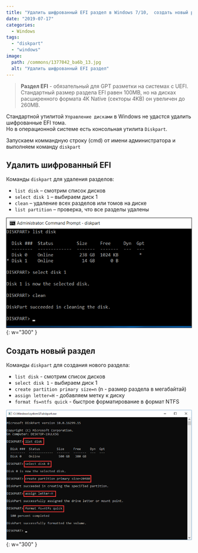 ```yaml
---
title: "Удалить шифрованный EFI раздел в Windows 7/10,  создать новый раздел из командной строки."
date: "2019-07-17"
categories: 
  - Windows
tags: 
  - "diskpart"
  - "windows"
image:
  path: /commons/1377042_ba6b_13.jpg
  alt: "Удалить шифрованный EFI раздел"
---
```


> **Раздел EFI** - обязательный для GPT разметки на системах с UEFI. Стандартный размер раздела EFI равен 100MB, но на дисках расширенного формата 4K Native (секторы 4KB) он увеличен до 260MB.

Стандартной утилитой `Управление дисками` в Windows не удастся удалить шифрованные EFI тома.  
Но в операционной системе есть консольная утилита `Diskpart`.

Запускаем коммандную строку (cmd) от имени администратора и выполняем команду `diskpart`

## Удалить шифрованный EFI

Команды `diskpart` для удаления разделов:

- `list disk` – смотрим список дисков
- `select disk 1` – выбираем диск 1
- `clean` – удаление всех разделов или томов на диске
- `list partition` – проверка, что все разделы удалены

![](/assets/img/posts/2019/07/17/diskpart_2.png){: w="300" }

## Создать новый раздел

Команды `diskpart` для создания нового раздела:

- `list disk` - смотрим список дисков
- `select disk 1` - выбираем диск 1
- `create partition primary size=n` (n - размер раздела в мегабайтай)
- `assign letter=H` - добавляем метку к диску
- `format fs=ntfs quick` - быстрое форматирование в формат NTFS

![Комманды diskpart](/assets/img/posts/2019/07/17/diskpart-create-partition-2.png){: w="300" }